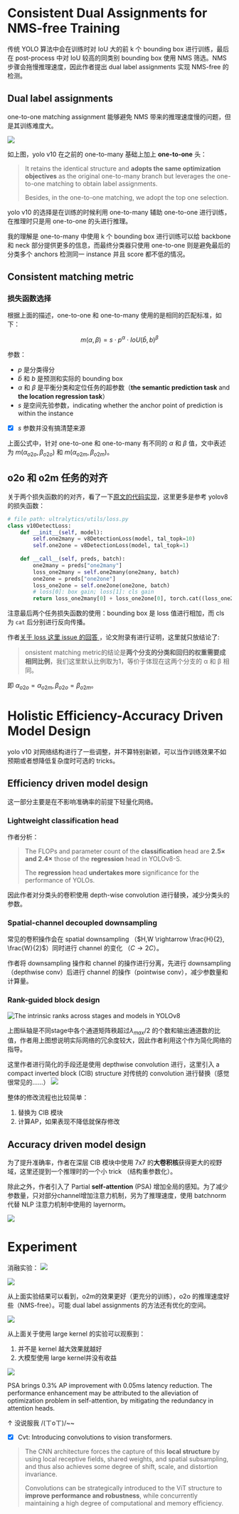 # Consistent Dual Assignments for NMS-free Training

传统 YOLO 算法中会在训练时对 IoU 大的前 k 个 bounding box 进行训练，最后在 post-process 中对 IoU 较高的同类别 bounding box 使用 NMS 筛选。NMS步骤会拖慢推理速度，因此作者提出 dual label assignments 实现 NMS-free 的检测。

## Dual label assignments

one-to-one matching assignment 能够避免 NMS 带来的推理速度慢的问题，但是其训练难度大。

![](./Images/yolov10_nms_free.png)

如上图，yolo v10 在之前的 one-to-many 基础上加上 
**one-to-one** 头：

> It retains the identical structure and **adopts the same optimization objectives** as the original one-to-many branch but leverages the one-to-one matching to obtain label assignments.
> 
> Besides, in the one-to-one matching, we adopt the top one selection.

yolo v10 的选择是在训练的时候利用 one-to-many 辅助 one-to-one 进行训练，在推理时只是用 one-to-one 的头进行推理。

我的理解是 one-to-many 中使用 k 个 bounding box 进行训练可以给 backbone 和 neck 部分提供更多的信息，而最终分类器只使用  one-to-one 则是避免最后的分类多个 anchors 检测同一 instance 并且 score 都不低的情况。

## Consistent matching metric

### 损失函数选择

根据上面的描述，one-to-one 和 one-to-many 使用的是相同的匹配标准，如下：

$$
m(\alpha, \beta) = s \cdot p^{\alpha} \cdot IoU(\hat{b}, b)^{\beta}
$$

参数：
- $p$ 是分类得分
- $\hat{b}$ 和 $b$ 是预测和实际的 bounding box
- $\alpha$ 和 $\beta$ 是平衡分类和定位任务的超参数（**the semantic prediction task** and **the location regression task**）
- $s$ 是空间先验参数，indicating whether the anchor point of prediction is within the instance

- [x] $s$ 参数并没有搞清楚来源

上面公式中，针对 one-to-one 和 one-to-many 有不同的 $\alpha$ 和 $\beta$ 值，文中表述为 $m({\alpha}_{o2o}, {\beta}_{o2o})$ 和 $m({\alpha}_{o2m}, {\beta}_{o2m})$。

## o2o 和 o2m 任务的对齐

关于两个损失函数的的对齐，看了一下[原文的代码实现](https://github.com/THU-MIG/yolov10/commit/8d9f45a9557f25dbf75e3c9c95ac86bb8b97ba7c#diff-d2ac3773214d5694c3286cf9534fc4914555f1a3f5c5ae4a99c6aff00c75892dR721)，这里更多是参考 yolov8 的损失函数：
```python
# file path: ultralytics/utils/loss.py
class v10DetectLoss:
    def __init__(self, model):
        self.one2many = v8DetectionLoss(model, tal_topk=10)
        self.one2one = v8DetectionLoss(model, tal_topk=1)
    
    def __call__(self, preds, batch):
        one2many = preds["one2many"]
        loss_one2many = self.one2many(one2many, batch)
        one2one = preds["one2one"]
        loss_one2one = self.one2one(one2one, batch)
        # loss[0]: box gain; loss[1]: cls gain
        return loss_one2many[0] + loss_one2one[0], torch.cat((loss_one2many[1], loss_one2one[1]))
```

注意最后两个任务损失函数的使用：bounding box 是 loss 值进行相加，而 cls 为 `cat` 后分别进行反向传播。

作者[关于 loss 这里 issue 的回答 ](https://github.com/THU-MIG/yolov10/issues/53)，论文附录有进行证明，这里就只放结论了:
> onsistent matching metric的结论是**两个分支的分类和回归的权重需要成相同比例**，我们这里默认比例取为1，等价于体现在这两个分支的 α 和 β 相同。

即 ${\alpha}_{o2o} = {\alpha}_{o2m}, {\beta}_{o2o} = {\beta}_{o2m}$。

# Holistic Efficiency-Accuracy Driven Model Design

yolo v10 对网络结构进行了一些调整，并不算特别新颖，可以当作训练效果不如预期或者想降低复杂度时可选的 tricks。

## Efficiency driven model design

这一部分主要是在不影响准确率的前提下轻量化网络。

### Lightweight classification head

作者分析：
> The FLOPs and parameter count of the **classification** head are **2.5× and 2.4×** those of the **regression** head in YOLOv8-S. 
> 
> The **regression** head **undertakes more** significance for the performance of YOLOs.

因此作者对分类头的卷积使用 depth-wise convolution 进行替换，减少分类头的参数。

### Spatial-channel decoupled downsampling

常见的卷积操作会在 spatial downsampling （$H,W \rightarrow \frac{H}{2}, \frac{W}{2}$）同时进行 channel 的变化 （$C \rightarrow 2C$）。

作者将 downsampling 操作和 channel 的操作进行分离，先进行 downsampling （depthwise conv）后进行 channel 的操作（pointwise conv），减少参数量和计算量。

### Rank-guided block design

![The intrinsic ranks across stages and models in YOLOv8](./Images/yolov10_Rank_guided_block.png)

上图纵轴是不同stage中各个通道矩阵秩超过${\lambda}_{max}/2$ 的个数和输出通道数的比值，作者用上图想说明实际网络的冗余度较大，因此作者利用这个作为简化网络的指导。

这里作者进行简化的手段还是使用 depthwise convolution 进行，这里引入 a compact inverted block (CIB) structure 对传统的 convolution 进行替换（感觉很常见的……）
![](./Images/yolov10_CIB.png)

整体的修改流程也比较简单：
1. 替换为 CIB 模块
2. 计算AP，如果表现不降低就保存修改

## Accuracy driven model design

为了提升准确率，作者在深层 CIB 模块中使用 7x7 的**大卷积核**获得更大的视野域，这里还提到一个推理时的一个小 trick （结构重参数化）。

除此之外，作者引入了 Partial **self-attention** (PSA) 增加全局的感知。为了减少参数量，只对部分channel增加注意力机制，另为了推理速度，使用 batchnorm 代替 NLP 注意力机制中使用的 layernorm。

![](./Images/yolov10_PSA.png)

# Experiment

消融实验：
![](./Images/yolov10_ablation.png)

![](./Images/yolov10_dual_experiment.png)

从上面实验结果可以看到，o2m的效果更好（更充分的训练），o2o 的推理速度好些（NMS-free）。可能 dual label assignments 的方法还有优化的空间。

![](./Images/yolov10_large_kernel_exp.png)

从上面关于使用 large kernel 的实验可以观察到：
1. 并不是 kernel 越大效果就越好
2. 大模型使用 large kernel并没有收益

![](./Images/yolov10_psa_exp.png)

PSA brings 0.3% AP improvement with 0.05ms latency reduction. The performance enhancement may be attributed to the alleviation of optimization problem in self-attention, by mitigating the redundancy in attention heads. 

$\uparrow$ 没说服我 /(ㄒoㄒ)/~~

- [x] Cvt: Introducing convolutions to vision transformers.

> The CNN architecture forces the capture of this **local structure** by using
 local receptive fields, shared weights, and spatial subsampling, and thus also achieves some degree of shift,
 scale, and distortion invariance.
>
> Convolutions can be
 strategically introduced to the ViT structure to **improve
 performance and robustness**, while concurrently maintaining a high degree of computational and memory efficiency.
